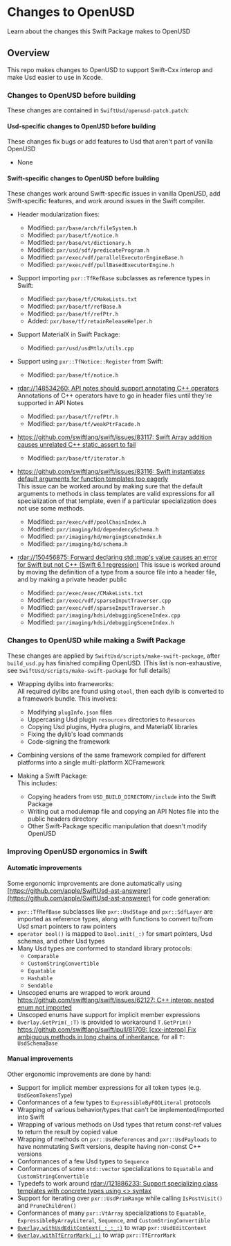 # Changes to OpenUSD

Learn about the changes this Swift Package makes to OpenUSD

## Overview

This repo makes changes to OpenUSD to support Swift-Cxx interop and make Usd easier to use in Xcode. 

### Changes to OpenUSD before building
These changes are contained in `SwiftUsd/openusd-patch.patch`:  

#### Usd-specific changes to OpenUSD before building  
These changes fix bugs or add features to Usd that aren't part of vanilla OpenUSD
- None

#### Swift-specific changes to OpenUSD before building
These changes work around Swift-specific issues in vanilla OpenUSD, add Swift-specific features, and work around issues in the Swift compiler.  
- Header modularization fixes:
    - Modified: `pxr/base/arch/fileSystem.h`
    - Modified: `pxr/base/tf/notice.h`
    - Modified: `pxr/base/vt/dictionary.h`
    - Modified: `pxr/usd/sdf/predicateProgram.h`
    - Modified: `pxr/exec/vdf/parallelExecutorEngineBase.h`
    - Modified: `pxr/exec/vdf/pullBasedExecutorEngine.h`

- Support importing `pxr::TfRefBase` subclasses as reference types in Swift:
    - Modified: `pxr/base/tf/CMakeLists.txt`
    - Modified: `pxr/base/tf/refBase.h`
    - Modified: `pxr/base/tf/refPtr.h`
    - Added: `pxr/base/tf/retainReleaseHelper.h`

- Support MaterialX in Swift Package:
    - Modified: `pxr/usd/usdMtlx/utils.cpp`

- Support using `pxr::TfNotice::Register` from Swift:
    - Modified: `pxr/base/tf/notice.h`

- [rdar://148534260: API notes should support annotating C++ operators](rdar://148534260)
    Annotations of C++ operators have to go in header files until they're supported in API Notes
    - Modified: `pxr/base/tf/refPtr.h`
    - Modified: `pxr/base/tf/weakPtrFacade.h`

- [https://github.com/swiftlang/swift/issues/83117: Swift Array addition causes unrelated C++ static_assert to fail](https://github.com/swiftlang/swift/issues/83117)  
    - Modified: `pxr/base/tf/iterator.h`

- [https://github.com/swiftlang/swift/issues/83116: Swift instantiates default arguments for function templates too eagerly](https://github.com/swiftlang/swift/issues/83116)  
    This issue can be worked around by making sure that the default arguments to methods in class templates are valid expressions for all specialization of that template, even if a particular specialization does not use some methods.
    - Modified: `pxr/exec/vdf/poolChainIndex.h`
    - Modified: `pxr/imaging/hd/dependencySchema.h`
    - Modified: `pxr/imaging/hd/mergingSceneIndex.h`
    - Modified: `pxr/imaging/hd/schema.h`

- [rdar://150456875: Forward declaring std::map's value causes an error for Swift but not C++ (Swift 6.1 regression)](rdar://150456875)
    This issue is worked around by moving the definition of a type from a source file into a header file, and by making a private header public
    - Modified: `pxr/exec/exec/CMakeLists.txt`
    - Modified: `pxr/exec/vdf/sparseInputTraverser.cpp`
    - Modified: `pxr/exec/vdf/sparseInputTraverser.h`
    - Modified: `pxr/imaging/hdsi/debuggingSceneIndex.cpp`
    - Modified: `pxr/imaging/hdsi/debuggingSceneIndex.h`

### Changes to OpenUSD while making a Swift Package
These changes are applied by `SwiftUsd/scripts/make-swift-package`, after `build_usd.py` has finished compiling OpenUSD. (This list is non-exhaustive, see `SwiftUsd/scripts/make-swift-package` for full details)
- Wrapping dylibs into frameworks:  
    All required dylibs are found using `otool`, then each dylib is converted to a framework bundle. This involves:
    - Modifying `plugInfo.json` files
    - Uppercasing Usd plugin `resources` directories to `Resources`
    - Copying Usd plugins, Hydra plugins, and MaterialX libraries
    - Fixing the dylib's load commands
    - Code-signing the framework

- Combining versions of the same framework compiled for different platforms into a single multi-platform XCFramework

- Making a Swift Package:  
    This includes:
    - Copying headers from `USD_BUILD_DIRECTORY/include` into the Swift Package
    - Writing out a modulemap file and copying an API Notes file into the public headers directory
    - Other Swift-Package specific manipulation that doesn't modify OpenUSD

### Improving OpenUSD ergonomics in Swift
#### Automatic improvements  
Some ergonomic improvements are done automatically using [https://github.com/apple/SwiftUsd-ast-answerer](https://github.com/apple/SwiftUsd-ast-answerer) for code generation:  
- `pxr::TfRefBase` subclasses like `pxr::UsdStage` and `pxr::SdfLayer` are imported as reference types, along with functions to convert to/from Usd smart pointers to raw pointers
- `operator bool()` is mapped to `Bool.init(_:)` for smart pointers, Usd schemas, and other Usd types
- Many Usd types are conformed to standard library protocols:
    - `Comparable`
    - `CustomStringConvertible`
    - `Equatable`
    - `Hashable`
    - `Sendable`
- Unscoped enums are wrapped to work around [https://github.com/swiftlang/swift/issues/62127: C++ interop: nested enum not imported](https://github.com/swiftlang/swift/issues/62127)
- Unscoped enums have support for implicit member expressions
- `Overlay.GetPrim(_:T)` is provided to workaround `T.GetPrim()` [https://github.com/swiftlang/swift/pull/81709: [cxx-interop] Fix ambiguous methods in long chains of inheritance](https://github.com/swiftlang/swift/pull/81709), for all `T: UsdSchemaBase`

#### Manual improvements
Other ergonomic improvements are done by hand:  
- Support for implicit member expressions for all token types  (e.g. `UsdGeomTokensType`)
- Conformances of a few types to `ExpressibleByFOOLiteral` protocols
- Wrapping of various behavior/types that can't be implemented/imported into Swift
- Wrapping of various methods on Usd types that return const-ref values to return the result by copied value
- Wrapping of methods on `pxr::UsdReferences` and `pxr::UsdPayloads` to have nonmutating Swift versions, despite having non-const C++ versions
- Conformances of a few Usd types to `Sequence`
- Conformances of some `std::vector` specializations to `Equatable` and `CustomStringConvertible`
- Typedefs to work around [rdar://121886233: Support specializing class templates with concrete types using <> syntax](rdar://121886233)  
- Support for iterating over `pxr::UsdPrimRange` while calling `IsPostVisit()` and `PruneChildren()`
- Conformances of many `pxr::VtArray` specializations to `Equatable`, `ExpressibleByArrayLiteral`, `Sequence`, and `CustomStringConvertible`
- [`Overlay.withUsdEditContext(_:_:_:)`](doc:OpenUSD/C++/Overlay/withUsdEditContext(_:_:_:)) to wrap `pxr::UsdEditContext`
- [`Overlay.withTfErrorMark(_:)`](doc:OpenUSD/C++/Overlay/withTfErrorMark(_:)) to wrap `pxr::TfErrorMark`

